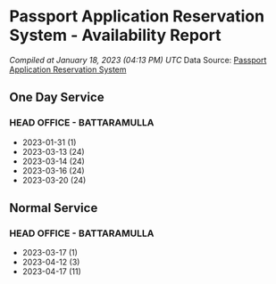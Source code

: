 # Passport Application Reservation System - Availability Report
*Compiled at January 18, 2023 (04:13 PM) UTC*
Data Source: [Passport Application Reservation System](https://eservices.immigration.gov.lk:8443/appointment/pages/reservationApplication.xhtml)
## One Day Service
### HEAD OFFICE - BATTARAMULLA
* 2023-01-31 (1)
* 2023-03-13 (24)
* 2023-03-14 (24)
* 2023-03-16 (24)
* 2023-03-20 (24)
## Normal Service
### HEAD OFFICE - BATTARAMULLA
* 2023-03-17 (1)
* 2023-04-12 (3)
* 2023-04-17 (11)